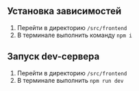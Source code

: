 ## Установка зависимостей

1. Перейти в директорию `/src/frontend`
2. В терминале выполнить команду `npm i`

## Запуск dev-сервера

1. Перейти в директорию `/src/frontend`
2. В терминале выполнить `npm run dev`
